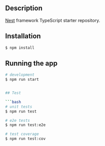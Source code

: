 ## Description

[Nest](https://github.com/nestjs/nest) framework TypeScript starter repository.

## Installation

```bash
$ npm install
```

## Running the app

```bash
# development
$ npm run start


## Test

```bash
# unit tests
$ npm run test

# e2e tests
$ npm run test:e2e

# test coverage
$ npm run test:cov
```